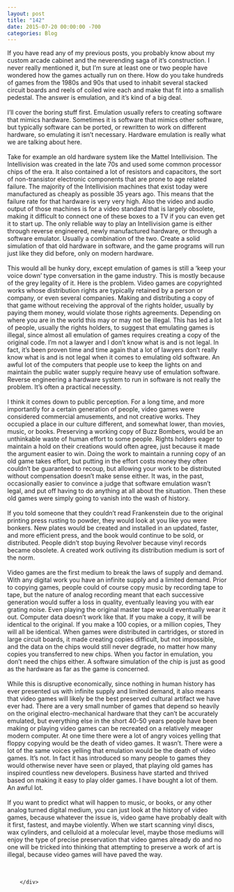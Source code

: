 ```yaml
---
layout: post
title: "142"
date: 2015-07-20 00:00:00 -700
categories: Blog
---
```


<div class="blog-content">
				<div class="paragraph" style="text-align:left;"><span style=""><span style="">If you have read any of my previous posts, you probably know about my custom arcade cabinet and the neverending saga of it&rsquo;s construction. I never really mentioned it, but I&rsquo;m sure at least one or two people have wondered how the games actually run on there. How do you take hundreds of games from the 1980s and 90s that used to inhabit several stacked circuit boards and reels of coiled wire each and make that fit into a smallish pedestal. The answer is emulation, and it&rsquo;s kind of a big deal. </span><br><span style=""></span><br><span style=""></span><span style="">I&rsquo;ll cover the boring stuff first. Emulation usually refers to creating software that mimics hardware. Sometimes it is software that mimics other software, but typically software can be ported, or rewritten to work on different hardware, so emulating it isn&rsquo;t necessary. Hardware emulation is really what we are talking about here.</span><br><span style=""></span><br><span style=""></span><span style="">Take for example an old hardware system like the Mattel Intellivision. The Intellivision was created in the late 70s and used some common processor chips of the era. It also contained a lot of resistors and capacitors, the sort of non-transistor electronic components that are prone to age related failure. The majority of the Intellivision machines that exist today were manufactured as cheaply as possible 35 years ago. This means that the failure rate for that hardware is very very high. Also the video and audio output of those machines is for a video standard that is largely obsolete, making it difficult to connect one of these boxes to a TV if you can even get it to start up. The only reliable way to play an Intellivision game is either through reverse engineered, newly manufactured hardware, or through a software emulator. Usually a combination of the two. Create a solid simulation of that old hardware in software, and the game programs will run just like they did before, only on modern hardware. </span><br><span style=""></span><br><span style=""></span><span style="">This would all be hunky dory, except emulation of games is still a &lsquo;keep your voice down&rsquo; type conversation in the game industry. This is mostly because of the grey legality of it. Here is the problem. Video games are copyrighted works whose distribution rights are typically retained by a person or company, or even several companies. Making and distributing a copy of that game without receiving the approval of the rights holder, usually by paying them money, would violate those rights agreements. Depending on where you are in the world this may or may not be illegal. This has led a lot of people, usually the rights holders, to suggest that emulating games is illegal, since almost all emulation of games requires creating a copy of the original code. I&rsquo;m not a lawyer and I don&rsquo;t know what is and is not legal. In fact, it&rsquo;s been proven time and time again that a lot of lawyers don&rsquo;t really know what is and is not legal when it comes to emulating old software. An awful lot of the computers that people use to keep the lights on and maintain the public water supply require heavy use of emulation software. Reverse engineering a hardware system to run in software is not really the problem. It&rsquo;s often a practical necessity. </span><br><span style=""></span><br><span style=""></span><span style="">I think it comes down to public perception. For a long time, and more importantly for a certain generation of people, video games were considered commercial amusements, and not creative works. They occupied a place in our culture different, and somewhat lower, than movies, music, or books. Preserving a working copy of Buzz Bombers, would be an unthinkable waste of human effort to some people. Rights holders eager to maintain a hold on their creations would often agree, just because it made the argument easier to win. Doing the work to maintain a running copy of an old game takes effort, but putting in the effort costs money they often couldn&rsquo;t be guaranteed to recoup, but allowing your work to be distributed without compensation doesn&rsquo;t make sense either. It was, in the past, occasionally easier to convince a judge that software emulation wasn&rsquo;t legal, and put off having to do anything at all about the situation. Then these old games were simply going to vanish into the wash of history.</span><br><span style=""></span><br><span style=""></span><span style="">If you told someone that they couldn&rsquo;t read Frankenstein due to the original printing press rusting to powder, they would look at you like you were bonkers. New plates would be created and installed in an updated, faster, and more efficient press, and the book would continue to be sold, or distributed. People didn&rsquo;t stop buying Revolver because vinyl records became obsolete. A created work outliving its distribution medium is sort of the norm. </span><br><span style=""></span><br><span style=""></span><span style="">Video games are the first medium to break the laws of supply and demand. With any digital work you have an infinite supply and a limited demand. Prior to copying games, people could of course copy music by recording tape to tape, but the nature of analog recording meant that each successive generation would suffer a loss in quality, eventually leaving you with ear grating noise. Even playing the original master tape would eventually wear it out. Computer data doesn&rsquo;t work like that. If you make a copy, it will be identical to the original. If you make a 100 copies, or a million copies, They will all be identical. When games were distributed in cartridges, or stored in large circuit boards, it made creating copies difficult, but not impossible, and the data on the chips would still never degrade, no matter how many copies you transferred to new chips. When you factor in emulation, you don&rsquo;t need the chips either. A software simulation of the chip is just as good as the hardware as far as the game is concerned. </span><br><span style=""></span><br><span style=""></span><span style="">While this is disruptive economically, since nothing in human history has ever presented us with infinite supply and limited demand, it also means that video games will likely be the best preserved cultural artifact we have ever had. There are a very small number of games that depend so heavily on the original electro-mechanical hardware that they can&rsquo;t be accurately emulated, but everything else in the short 40-50 years people have been making or playing video games can be recreated on a relatively meager modern computer. At one time there were a lot of angry voices yelling that floppy copying would be the death of video games. It wasn&rsquo;t. There were a lot of the same voices yelling that emulation would be the death of video games. It&rsquo;s not. In fact it has introduced so many people to games they would otherwise never have seen or played, that playing old games has inspired countless new developers. Business have started and thrived based on making it easy to play older games. I have bought a lot of them. An awful lot. </span><br><span style=""></span><br><span style=""></span><span style="">If you want to predict what will happen to music, or books, or any other analog turned digital medium, you can just look at the history of video games, because whatever the issue is, video game have probably dealt with it first, fastest, and maybe violently. When we start scanning vinyl discs, wax cylinders, and celluloid at a molecular level, maybe those mediums will enjoy the type of precise preservation that video games already do and no one will be tricked into thinking that attempting to preserve a work of art is illegal, because video games will have paved the way. </span><br><span style=""></span><br><span style=""></span><br></span></div>

		</div>
        